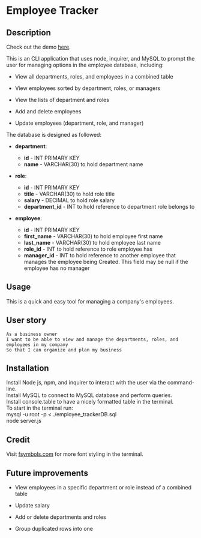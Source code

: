# Employee Tracker

## Description

Check out the demo [here](https://www.youtube.com/watch?v=hNgFcM0vblg&feature=youtu.be).

This is an CLI application that uses node, inquirer, and MySQL to prompt the user for managing options in the employee database, including: 

* View all departments, roles, and employees in a combined table

* View employees sorted by department, roles, or managers

* View the lists of department and roles

* Add and delete employees

* Update employees (department, role, and manager)

The database is designed as followed: 

* **department**:

  * **id** - INT PRIMARY KEY
  * **name** - VARCHAR(30) to hold department name

* **role**:

  * **id** - INT PRIMARY KEY
  * **title** -  VARCHAR(30) to hold role title
  * **salary** -  DECIMAL to hold role salary
  * **department_id** -  INT to hold reference to department role belongs to

* **employee**:

  * **id** - INT PRIMARY KEY
  * **first_name** - VARCHAR(30) to hold employee first name
  * **last_name** - VARCHAR(30) to hold employee last name
  * **role_id** - INT to hold reference to role employee has
  * **manager_id** - INT to hold reference to another employee that manages the employee being Created. This field may be null if the employee has no manager

## Usage

This is a quick and easy tool for managing a company's employees.

## User story

```
As a business owner
I want to be able to view and manage the departments, roles, and employees in my company
So that I can organize and plan my business
```

## Installation

Install Node js, npm, and inquirer to interact with the user via the command-line. 
<br>
Install MySQL to connect to MySQL database and perform queries.
<br>
Install console.table to have a nicely formatted table in the terminal.
<br>
To start in the terminal run:
<br>
mysql -u root -p < ./employee_trackerDB.sql 
<br>
node server.js

## Credit

Visit [fsymbols.com](https://fsymbols.com/ ) for more font styling in the terminal.

## Future improvements

* View employees in a specific department or role instead of a combined table

* Update salary

* Add or delete departments and roles

* Group duplicated rows into one
